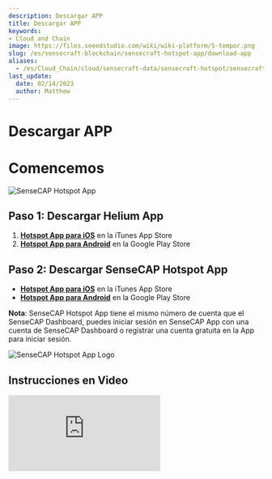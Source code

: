 ```yaml
---
description: Descargar APP
title: Descargar APP
keywords:
- Cloud and Chain
image: https://files.seeedstudio.com/wiki/wiki-platform/S-tempor.png
slug: /es/sensecraft-blockchain/sensecraft-hotspot-app/download-app
aliases:
  - /es/Cloud_Chain/cloud/sensecraft-data/sensecraft-hotspot/sensecraft-hotspot-app/download-app
last_update:
  date: 02/14/2023
  author: Matthew
---
```


# Descargar APP


**Comencemos**
=====================

![SenseCAP Hotspot App](https://www.sensecapmx.com/wp-content/uploads/2022/07/sensecap-hotspot-app-1.png)

**Paso 1: Descargar Helium App**
-------------------------------

1.  [**Hotspot App para iOS**](https://apps.apple.com/us/app/sensecap-hotspot/id1600051150) en la iTunes App Store
2.  [**Hotspot App para Android**](https://play.google.com/store/apps/details?id=com.sensecapmx.hotspot) en la Google Play Store

**Paso 2: Descargar SenseCAP Hotspot App**
-----------------------------------------

*   ​[**Hotspot App para iOS**](https://apps.apple.com/us/app/sensecap-hotspot/id1600051150) en la iTunes App Store
*   ​[**Hotspot App para Android**](https://play.google.com/store/apps/details?id=com.sensecapmx.hotspot) en la Google Play Store

**Nota**: SenseCAP Hotspot App tiene el mismo número de cuenta que el SenseCAP Dashboard, puedes iniciar sesión en SenseCAP App con una cuenta de SenseCAP Dashboard o registrar una cuenta gratuita en la App para iniciar sesión.

![SenseCAP Hotspot App Logo](https://www.sensecapmx.com/wp-content/uploads/2022/07/SenseCAP.png)

**Instrucciones en Video**
----------------------

<iframe width={560} height={315} src="https://www.youtube.com/embed/VErL5YYujns" title="YouTube video player" frameBorder={0} allow="accelerometer; autoplay; clipboard-write; encrypted-media; gyroscope; picture-in-picture; web-share" allowFullScreen />

<iframe width={560} height={315} src="https://www.youtube.com/embed/raSvjQ7vip4" title="YouTube video player" frameBorder={0} allow="accelerometer; autoplay; clipboard-write; encrypted-media; gyroscope; picture-in-picture; web-share" allowFullScreen />

